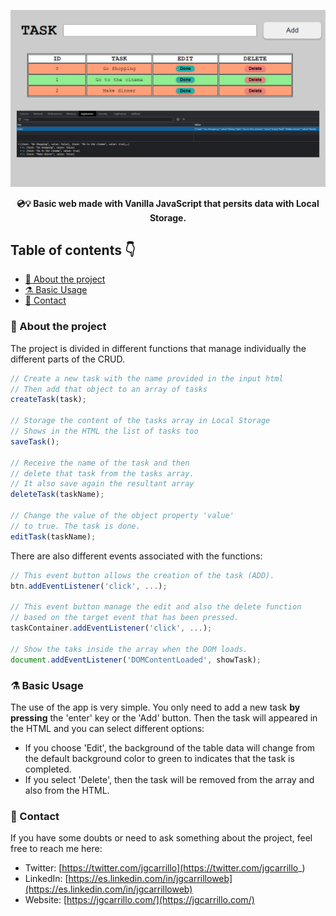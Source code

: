![image](assets/home.jpg)

<div align="center">
    <b>💿💡 Basic web made with Vanilla JavaScript that persits data with Local Storage.</b>
</div>

## Table of contents 👇

-   [📁 About the project](#-about-the-project)
-   [⚗️ Basic Usage](#-basic-usage)
-   [💛 Contact](#-contact)

### 📁 About the project

The project is divided in different functions that manage individually the different parts of the CRUD.

```js
// Create a new task with the name provided in the input html
// Then add that object to an array of tasks
createTask(task);

// Storage the content of the tasks array in Local Storage
// Shows in the HTML the list of tasks too
saveTask();

// Receive the name of the task and then
// delete that task from the tasks array.
// It also save again the resultant array
deleteTask(taskName);

// Change the value of the object property 'value'
// to true. The task is done.
editTask(taskName);
```

There are also different events associated with the functions:

```js
// This event button allows the creation of the task (ADD).
btn.addEventListener('click', ...);

// This event button manage the edit and also the delete function
// based on the target event that has been pressed.
taskContainer.addEventListener('click', ...);

// Show the taks inside the array when the DOM loads.
document.addEventListener('DOMContentLoaded', showTask);
```

### ⚗️ Basic Usage

The use of the app is very simple. You only need to add a new task **by pressing** the 'enter' key or the 'Add' button. Then the task will appeared in the HTML and you can select different options:

-   If you choose 'Edit', the background of the table data will change from the default background color to green to indicates that the task is completed.
-   If you select 'Delete', then the task will be removed from the array and also from the HTML.

### 💛 Contact

If you have some doubts or need to ask something about the project, feel free to reach me here:

-   Twitter: [https://twitter.com/jgcarrillo](https://twitter.com/jgcarrillo_)
-   LinkedIn: [https://es.linkedin.com/in/jgcarrilloweb](https://es.linkedin.com/in/jgcarrilloweb)
-   Website: [https://jgcarrillo.com/](https://jgcarrillo.com/)
